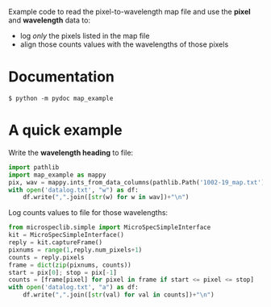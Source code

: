 Example code to read the pixel-to-wavelength map file and use the
**pixel** and **wavelength** data to:

- log *only* the pixels listed in the map file
- align those counts values with the wavelengths of those pixels

# Documentation

```
$ python -m pydoc map_example
```

# A quick example

Write the **wavelength heading** to file:

```python
import pathlib
import map_example as mappy
pix, wav = mappy.ints_from_data_columns(pathlib.Path('1002-19_map.txt'))
with open('datalog.txt', "w") as df:
    df.write(",".join([str(w) for w in wav])+"\n")
```

Log counts values to file for those wavelengths:

```python
from microspeclib.simple import MicroSpecSimpleInterface
kit = MicroSpecSimpleInterface()
reply = kit.captureFrame()
pixnums = range(1,reply.num_pixels+1)
counts = reply.pixels
frame = dict(zip(pixnums, counts))
start = pix[0]; stop = pix[-1]
counts = [frame[pixel] for pixel in frame if start <= pixel <= stop]
with open('datalog.txt', "a") as df:
    df.write(",".join([str(val) for val in counts])+"\n")
```
